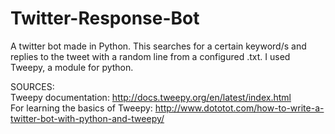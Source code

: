 # Twitter-Response-Bot
A twitter bot made in Python. This searches for a certain keyword/s and replies to the tweet with a random line from a configured .txt.
I used Tweepy, a module for python.

SOURCES:  
Tweepy documentation: http://docs.tweepy.org/en/latest/index.html  
For learning the basics of Tweepy: http://www.dototot.com/how-to-write-a-twitter-bot-with-python-and-tweepy/
